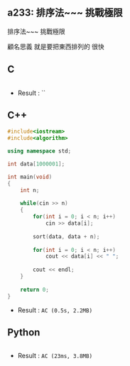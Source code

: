 ## a233: 排序法~~~ 挑戰極限
排序法~~~ 挑戰極限

顧名思義 就是要把東西排列的 很快

## C
```C

```
 * Result : ``

## C++
```C++
#include<iostream>
#include<algorithm>

using namespace std;

int data[1000001];

int main(void)
{
	int n;
	
	while(cin >> n)
	{
		for(int i = 0; i < n; i++)
			cin >> data[i];
		
		sort(data, data + n);
		
		for(int i = 0; i < n; i++)
			cout << data[i] << " ";
		
		cout << endl;
	}
	
	return 0;
}
```
 * Result : `AC (0.5s, 2.2MB)`

## Python
```python

```
 * Result : `AC (23ms, 3.8MB)`
